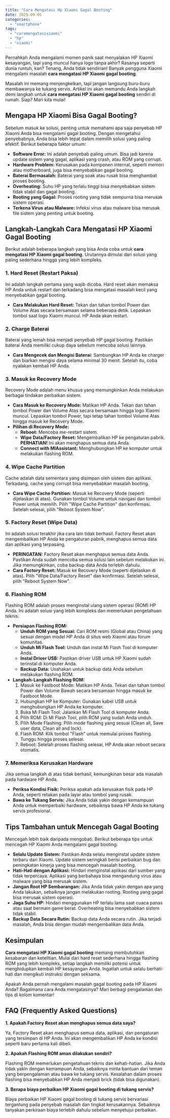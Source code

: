 ```yaml
---
title: "Cara Mengatasi Hp Xiaomi Gagal Booting"
date: 2025-09-05
categories: 
  - "smartphone"
tags: 
  - "caramengatasixiaomi"
  - "hp"
  - "xiaomi"
---
```


Pernahkah Anda mengalami momen panik saat menyalakan HP Xiaomi kesayangan, tapi yang muncul hanya logo tanpa akhir? Rasanya seperti dunia runtuh, kan? Tenang, Anda tidak sendirian! Banyak pengguna Xiaomi mengalami masalah **cara mengatasi HP Xiaomi gagal booting**.

Masalah ini memang menjengkelkan, tapi jangan langsung buru-buru membawanya ke tukang servis. Artikel ini akan memandu Anda langkah demi langkah untuk **cara mengatasi HP Xiaomi gagal booting** sendiri di rumah. Siap? Mari kita mulai!

## Mengapa HP Xiaomi Bisa Gagal Booting?

Sebelum masuk ke solusi, penting untuk memahami apa saja penyebab HP Xiaomi Anda bisa mengalami gagal booting. Dengan mengetahui penyebabnya, Anda bisa lebih tepat dalam memilih solusi yang paling efektif. Berikut beberapa faktor umum:

- **Software Error:** Ini adalah penyebab paling umum. Bisa jadi karena update sistem yang gagal, aplikasi yang crash, atau ROM yang corrupt.
- **Hardware Problem:** Kerusakan pada komponen internal, seperti memori atau motherboard, juga bisa menyebabkan gagal booting.
- **Baterai Bermasalah:** Baterai yang soak atau rusak bisa menghambat proses booting.
- **Overheating:** Suhu HP yang terlalu tinggi bisa menyebabkan sistem tidak stabil dan gagal booting.
- **Rooting yang Gagal:** Proses rooting yang tidak sempurna bisa merusak sistem operasi.
- **Terkena Virus atau Malware:** Infeksi virus atau malware bisa merusak file sistem yang penting untuk booting.

## Langkah-Langkah Cara Mengatasi HP Xiaomi Gagal Booting

Berikut adalah beberapa langkah yang bisa Anda coba untuk **cara mengatasi HP Xiaomi gagal booting**. Urutannya dimulai dari solusi yang paling sederhana hingga yang lebih kompleks.

### 1\. Hard Reset (Restart Paksa)

Ini adalah langkah pertama yang wajib dicoba. Hard reset akan memaksa HP Anda untuk restart dan terkadang bisa mengatasi masalah kecil yang menyebabkan gagal booting.

- **Cara Melakukan Hard Reset:** Tekan dan tahan tombol Power dan Volume Atas secara bersamaan selama beberapa detik. Lepaskan tombol saat logo Xiaomi muncul. HP Anda akan restart.

### 2\. Charge Baterai

Baterai yang lemah bisa menjadi penyebab HP gagal booting. Pastikan baterai Anda memiliki cukup daya sebelum mencoba solusi lainnya.

- **Cara Mengecek dan Mengisi Baterai:** Sambungkan HP Anda ke charger dan biarkan mengisi daya selama minimal 30 menit. Setelah itu, coba nyalakan kembali HP Anda.

### 3\. Masuk ke Recovery Mode

Recovery Mode adalah menu khusus yang memungkinkan Anda melakukan berbagai tindakan perbaikan sistem.

- **Cara Masuk ke Recovery Mode:** Matikan HP Anda. Tekan dan tahan tombol Power dan Volume Atas secara bersamaan hingga logo Xiaomi muncul. Lepaskan tombol Power, tapi tetap tahan tombol Volume Atas hingga masuk ke Recovery Mode.
- **Pilihan di Recovery Mode:**
    - **Reboot:** Mencoba me-restart sistem.
    - **Wipe Data/Factory Reset:** Mengembalikan HP ke pengaturan pabrik. **PERHATIAN!** Ini akan menghapus semua data Anda.
    - **Connect with MIAssistant:** Menghubungkan HP ke komputer untuk melakukan flashing ROM.

### 4\. Wipe Cache Partition

Cache adalah data sementara yang disimpan oleh sistem dan aplikasi. Terkadang, cache yang corrupt bisa menyebabkan masalah booting.

- **Cara Wipe Cache Partition:** Masuk ke Recovery Mode (seperti dijelaskan di atas). Gunakan tombol Volume untuk navigasi dan tombol Power untuk memilih. Pilih "Wipe Cache Partition" dan konfirmasi. Setelah selesai, pilih "Reboot System Now".

### 5\. Factory Reset (Wipe Data)

Ini adalah solusi terakhir jika cara lain tidak berhasil. Factory Reset akan mengembalikan HP Anda ke pengaturan pabrik, menghapus semua data dan aplikasi yang terpasang.

- **PERINGATAN:** Factory Reset akan menghapus semua data Anda. Pastikan Anda sudah mencoba semua solusi lain sebelum melakukan ini. Jika memungkinkan, coba backup data Anda terlebih dahulu.
- **Cara Factory Reset:** Masuk ke Recovery Mode (seperti dijelaskan di atas). Pilih "Wipe Data/Factory Reset" dan konfirmasi. Setelah selesai, pilih "Reboot System Now".

### 6\. Flashing ROM

Flashing ROM adalah proses menginstal ulang sistem operasi (ROM) HP Anda. Ini adalah solusi yang lebih kompleks dan memerlukan pengetahuan teknis.

- **Persiapan Flashing ROM:**
    - **Unduh ROM yang Sesuai:** Cari ROM resmi (Global atau China) yang sesuai dengan model HP Anda di situs web Xiaomi atau forum komunitas.
    - **Unduh Mi Flash Tool:** Unduh dan instal Mi Flash Tool di komputer Anda.
    - **Instal Driver USB:** Pastikan driver USB untuk HP Xiaomi sudah terinstal di komputer Anda.
    - **Backup Data:** Usahakan untuk backup data Anda sebelum melakukan flashing ROM.
- **Langkah-Langkah Flashing ROM:**
    1. Masuk ke Fastboot Mode: Matikan HP Anda. Tekan dan tahan tombol Power dan Volume Bawah secara bersamaan hingga masuk ke Fastboot Mode.
    2. Hubungkan HP ke Komputer: Gunakan kabel USB untuk menghubungkan HP Anda ke komputer.
    3. Buka Mi Flash Tool: Jalankan Mi Flash Tool di komputer Anda.
    4. Pilih ROM: Di Mi Flash Tool, pilih ROM yang sudah Anda unduh.
    5. Pilih Mode Flashing: Pilih mode flashing yang sesuai (Clean all, Save user data, Clean all and lock).
    6. Flash ROM: Klik tombol "Flash" untuk memulai proses flashing. Tunggu hingga proses selesai.
    7. Reboot: Setelah proses flashing selesai, HP Anda akan reboot secara otomatis.

### 7\. Memeriksa Kerusakan Hardware

Jika semua langkah di atas tidak berhasil, kemungkinan besar ada masalah pada hardware HP Anda.

- **Periksa Kondisi Fisik:** Periksa apakah ada kerusakan fisik pada HP Anda, seperti retakan pada layar atau tombol yang rusak.
- **Bawa ke Tukang Servis:** Jika Anda tidak yakin dengan kemampuan Anda untuk memperbaiki hardware, sebaiknya bawa HP Anda ke tukang servis profesional.

## Tips Tambahan untuk Mencegah Gagal Booting

Mencegah lebih baik daripada mengobati. Berikut beberapa tips untuk mencegah HP Xiaomi Anda mengalami gagal booting:

- **Selalu Update Sistem:** Pastikan Anda selalu menginstal update sistem terbaru dari Xiaomi. Update sistem seringkali berisi perbaikan bug dan peningkatan kinerja yang bisa mencegah masalah booting.
- **Hati-Hati dengan Aplikasi:** Hindari menginstal aplikasi dari sumber yang tidak terpercaya. Aplikasi yang berbahaya bisa mengandung virus atau malware yang bisa merusak sistem.
- **Jangan Root HP Sembarangan:** Jika Anda tidak yakin dengan apa yang Anda lakukan, sebaiknya jangan melakukan rooting. Rooting yang gagal bisa merusak sistem operasi.
- **Jaga Suhu HP:** Hindari menggunakan HP terlalu lama saat cuaca panas atau saat bermain game berat. Overheating bisa menyebabkan sistem tidak stabil.
- **Backup Data Secara Rutin:** Backup data Anda secara rutin. Jika terjadi masalah, Anda bisa dengan mudah mengembalikan data Anda.

## Kesimpulan

**Cara mengatasi HP Xiaomi gagal booting** memang membutuhkan kesabaran dan ketelitian. Mulai dari hard reset sederhana hingga flashing ROM yang lebih kompleks, setiap langkah memiliki potensi untuk menghidupkan kembali HP kesayangan Anda. Ingatlah untuk selalu berhati-hati dan mengikuti instruksi dengan seksama.

Apakah Anda pernah mengalami masalah gagal booting pada HP Xiaomi Anda? Bagaimana cara Anda mengatasinya? Mari berbagi pengalaman dan tips di kolom komentar!

## FAQ (Frequently Asked Questions)

**1\. Apakah Factory Reset akan menghapus semua data saya?**

Ya, Factory Reset akan menghapus semua data, aplikasi, dan pengaturan yang tersimpan di HP Anda. Ini akan mengembalikan HP Anda ke kondisi seperti baru pertama kali dibeli.

**2\. Apakah Flashing ROM aman dilakukan sendiri?**

Flashing ROM memerlukan pengetahuan teknis dan kehati-hatian. Jika Anda tidak yakin dengan kemampuan Anda, sebaiknya minta bantuan dari teman yang berpengalaman atau bawa ke tukang servis. Kesalahan dalam proses flashing bisa menyebabkan HP Anda menjadi brick (tidak bisa digunakan).

**3\. Berapa biaya perbaikan HP Xiaomi gagal booting di tukang servis?**

Biaya perbaikan HP Xiaomi gagal booting di tukang servis bervariasi tergantung pada penyebab masalah dan tingkat kerusakannya. Sebaiknya tanyakan perkiraan biaya terlebih dahulu sebelum menyetujui perbaikan.
